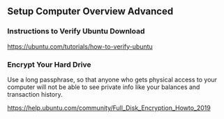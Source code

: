 ## Setup Computer Overview Advanced

### Instructions to Verify Ubuntu Download
<https://ubuntu.com/tutorials/how-to-verify-ubuntu>

### Encrypt Your Hard Drive
Use a long passphrase, so that anyone who gets physical access to your computer will not be able to see private info like your balances and transaction history.

<https://help.ubuntu.com/community/Full_Disk_Encryption_Howto_2019>


